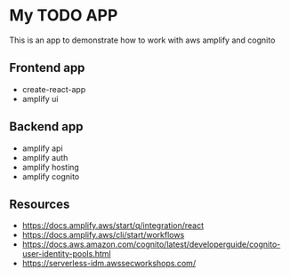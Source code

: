 # My TODO APP

This is an app to demonstrate how to work with aws amplify and cognito

## Frontend app

* create-react-app
* amplify ui

## Backend app

* amplify api
* amplify auth
* amplify hosting
* amplify cognito

## Resources

* https://docs.amplify.aws/start/q/integration/react
* https://docs.amplify.aws/cli/start/workflows
* https://docs.aws.amazon.com/cognito/latest/developerguide/cognito-user-identity-pools.html
* https://serverless-idm.awssecworkshops.com/
